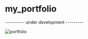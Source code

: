 # my_portfolio

---------- under development ---------

![portfolio](https://user-images.githubusercontent.com/45264530/99897886-54ed1300-2cc3-11eb-86fe-7d86d3da8e00.png)
